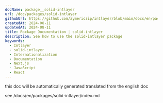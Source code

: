 ```yaml
---
docName: package__solid-intlayer
url: /doc/packages/solid-intlayer
githubUrl: https://github.com/aymericzip/intlayer/blob/main/docs/en/packages/solid-intlayer/index.md
createdAt: 2024-08-11
updatedAt: 2024-08-11
title: Package Documentation | solid-intlayer
description: See how to use the solid-intlayer package
keywords:
  - Intlayer
  - solid-intlayer
  - Internationalization
  - Documentation
  - Next.js
  - JavaScript
  - React
---
```


this doc will be automatically generated translated from the english doc

see /docs/en/packages/solid-intlayer/index.md
